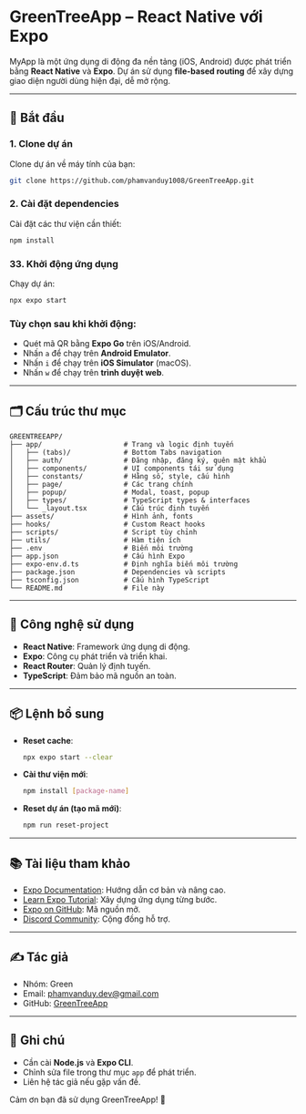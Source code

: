 
# GreenTreeApp – React Native với Expo


MyApp là một ứng dụng di động đa nền tảng (iOS, Android) được phát triển bằng **React Native** và **Expo**. Dự án sử dụng **file-based routing** để xây dựng giao diện người dùng hiện đại, dễ mở rộng.

---

## 🚀 Bắt đầu

### 1. Clone dự án 

Clone dự án về máy tính của bạn:

```bash
git clone https://github.com/phamvanduy1008/GreenTreeApp.git
```

### 2. Cài đặt dependencies

Cài đặt các thư viện cần thiết:

```bash
npm install
```

### 33. Khởi động ứng dụng

Chạy dự án:

```bash
npx expo start
```

### Tùy chọn sau khi khởi động:

- Quét mã QR bằng **Expo Go** trên iOS/Android.
- Nhấn `a` để chạy trên **Android Emulator**.
- Nhấn `i` để chạy trên **iOS Simulator** (macOS).
- Nhấn `w` để chạy trên **trình duyệt web**.

---

## 🗂 Cấu trúc thư mục

```plaintext
GREENTREEAPP/
├── app/                    # Trang và logic định tuyến
│   ├── (tabs)/             # Bottom Tabs navigation
│   ├── auth/               # Đăng nhập, đăng ký, quên mật khẩu
│   ├── components/         # UI components tái sử dụng
│   ├── constants/          # Hằng số, style, cấu hình
│   ├── page/               # Các trang chính
│   ├── popup/              # Modal, toast, popup
│   ├── types/              # TypeScript types & interfaces
│   └── _layout.tsx         # Cấu trúc định tuyến
├── assets/                 # Hình ảnh, fonts
├── hooks/                  # Custom React hooks
├── scripts/                # Script tùy chỉnh
├── utils/                  # Hàm tiện ích
├── .env                    # Biến môi trường
├── app.json                # Cấu hình Expo
├── expo-env.d.ts           # Định nghĩa biến môi trường
├── package.json            # Dependencies và scripts
├── tsconfig.json           # Cấu hình TypeScript
└── README.md               # File này
```

---

## 🧱 Công nghệ sử dụng

- **React Native**: Framework ứng dụng di động.
- **Expo**: Công cụ phát triển và triển khai.
- **React Router**: Quản lý định tuyến.
- **TypeScript**: Đảm bảo mã nguồn an toàn.

---

## 📦 Lệnh bổ sung

- **Reset cache**:

  ```bash
  npx expo start --clear
  ```

- **Cài thư viện mới**:

  ```bash
  npm install [package-name]
  ```

- **Reset dự án (tạo mã mới)**:

  ```bash
  npm run reset-project
  ```

---

## 📚 Tài liệu tham khảo

- [Expo Documentation](https://docs.expo.dev): Hướng dẫn cơ bản và nâng cao.
- [Learn Expo Tutorial](https://learn.expo.dev/tutorials/): Xây dựng ứng dụng từng bước.
- [Expo on GitHub](https://github.com/expo/expo): Mã nguồn mở.
- [Discord Community](https://discord.com/invite/expo): Cộng đồng hỗ trợ.

---

## ✍️ Tác giả

- Nhóm: Green
- Email: [phamvanduy.dev@gmail.com](mailto:phamvanduy.dev@gmail.com)
- GitHub: [GreenTreeApp](https://github.com/GreenTreeApp)

---

## 📝 Ghi chú

- Cần cài **Node.js** và **Expo CLI**.
- Chỉnh sửa file trong thư mục `app` để phát triển.
- Liên hệ tác giả nếu gặp vấn đề.

Cảm ơn bạn đã sử dụng GreenTreeApp! 🎉
